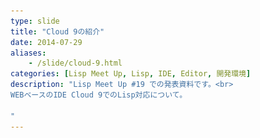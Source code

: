 ```yaml
---
type: slide
title: "Cloud 9の紹介"
date: 2014-07-29
aliases:
    - /slide/cloud-9.html
categories: [Lisp Meet Up, Lisp, IDE, Editor, 開発環境]
description: "Lisp Meet Up #19 での発表資料です。<br>
WEBベースのIDE Cloud 9でのLisp対応について。

"
---
```

<section data-markdown
    data-separator="\n\n"
    data-vertical="\n\n"
    data-notes="^Note:">
<script type="text/template">
# Cloud 9の紹介
<hr />

Lisp Meet Up #19 presented by Shibuya.lisp  
κeen(@blackenedgold)  

## 自己紹介
<hr />

 + κeen
 + 東大数学科の4年生
 + ソーシャルアカウントは上のアイコン達から。
 + Lisp, Ruby, OCaml, Shell Scriptあたりを書きます

## Lispがあまり使われない原因
<hr />

<ul>
<li class="fragment">認知度が低い</li>
<li class="fragment"><strong>開発環境構築の難易度高い</strong></li>
</ul>

## Cloud 9について
<hr />

 + WEBベースのIDEサービス
 + 40以上の言語に対応（らしい）
 + この間正式リリース
 + 1アカウント毎に1Docker環境与えられる
 + IDEはオープンソース
 + よく分かってない

## こんなん
<img src="/images/cloud9/login.png" alt="ログイン画面" />

<img src="/images/cloud9/dashboard.png" alt="ダッシュボード" />

<img src="/images/cloud9/workspace.png" alt="ワークスペース" />

<img src="/images/cloud9/lookandfeel.png" alt="こんなかんじ" />

<img src="/images/cloud9/CIMworks.png" alt="CIMも動く" />

<img src="/images/cloud9/clworks.png" alt="CLもRun出来る" />

## デモ

## 良いところ
<hr />

 + 難易度低い
 + Lisp環境動く
 + Githubとの連携
 + どこからでも同じ環境にアクセス
 + キーバインドはうれしい各宗教対応の  
 {Mac, Windows}x{Default, Emacs, Vim, Sublime}


## 微妙なところ
<hr />

 + シンタックスハイライト微妙  
 （せめてキーワード引数はどうにか）
 + 補完微妙
 + インデント微妙
 + swank使いたい

<span style="font-size:600%">以上</span>  
何か質問あればどうぞ
</script>
</section>
